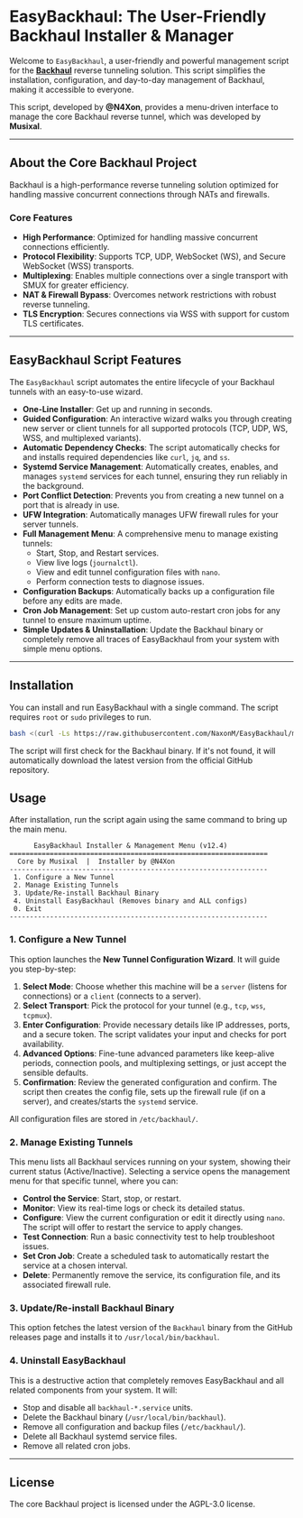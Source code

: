 # EasyBackhaul: The User-Friendly Backhaul Installer & Manager

Welcome to `EasyBackhaul`, a user-friendly and powerful management script for the **[Backhaul](https://github.com/Musixal/Backhaul)** reverse tunneling solution. This script simplifies the installation, configuration, and day-to-day management of Backhaul, making it accessible to everyone.

This script, developed by **@N4Xon**, provides a menu-driven interface to manage the core Backhaul reverse tunnel, which was developed by **Musixal**.

-----

## About the Core Backhaul Project

Backhaul is a high-performance reverse tunneling solution optimized for handling massive concurrent connections through NATs and firewalls.

### Core Features

  * **High Performance**: Optimized for handling massive concurrent connections efficiently.
  * **Protocol Flexibility**: Supports TCP, UDP, WebSocket (WS), and Secure WebSocket (WSS) transports.
  * **Multiplexing**: Enables multiple connections over a single transport with SMUX for greater efficiency.
  * **NAT & Firewall Bypass**: Overcomes network restrictions with robust reverse tunneling.
  * **TLS Encryption**: Secures connections via WSS with support for custom TLS certificates.

-----

## EasyBackhaul Script Features

The `EasyBackhaul` script automates the entire lifecycle of your Backhaul tunnels with an easy-to-use wizard.

  * **One-Line Installer**: Get up and running in seconds.
  * **Guided Configuration**: An interactive wizard walks you through creating new server or client tunnels for all supported protocols (TCP, UDP, WS, WSS, and multiplexed variants).
  * **Automatic Dependency Checks**: The script automatically checks for and installs required dependencies like `curl`, `jq`, and `ss`.
  * **Systemd Service Management**: Automatically creates, enables, and manages `systemd` services for each tunnel, ensuring they run reliably in the background.
  * **Port Conflict Detection**: Prevents you from creating a new tunnel on a port that is already in use.
  * **UFW Integration**: Automatically manages UFW firewall rules for your server tunnels.
  * **Full Management Menu**: A comprehensive menu to manage existing tunnels:
      * Start, Stop, and Restart services.
      * View live logs (`journalctl`).
      * View and edit tunnel configuration files with `nano`.
      * Perform connection tests to diagnose issues.
  * **Configuration Backups**: Automatically backs up a configuration file before any edits are made.
  * **Cron Job Management**: Set up custom auto-restart cron jobs for any tunnel to ensure maximum uptime.
  * **Simple Updates & Uninstallation**: Update the Backhaul binary or completely remove all traces of EasyBackhaul from your system with simple menu options.

-----

## Installation

You can install and run EasyBackhaul with a single command. The script requires `root` or `sudo` privileges to run.

```bash
bash <(curl -Ls https://raw.githubusercontent.com/NaxonM/EasyBackhaul/main/EasyBackhaul.sh))
```

The script will first check for the Backhaul binary. If it's not found, it will automatically download the latest version from the official GitHub repository.

## Usage

After installation, run the script again using the same command to bring up the main menu.

```
      EasyBackhaul Installer & Management Menu (v12.4)
================================================================
  Core by Musixal  |  Installer by @N4Xon
----------------------------------------------------------------
 1. Configure a New Tunnel
 2. Manage Existing Tunnels
 3. Update/Re-install Backhaul Binary
 4. Uninstall EasyBackhaul (Removes binary and ALL configs)
 0. Exit
----------------------------------------------------------------
```

### 1\. Configure a New Tunnel

This option launches the **New Tunnel Configuration Wizard**. It will guide you step-by-step:

1.  **Select Mode**: Choose whether this machine will be a `server` (listens for connections) or a `client` (connects to a server).
2.  **Select Transport**: Pick the protocol for your tunnel (e.g., `tcp`, `wss`, `tcpmux`).
3.  **Enter Configuration**: Provide necessary details like IP addresses, ports, and a secure token. The script validates your input and checks for port availability.
4.  **Advanced Options**: Fine-tune advanced parameters like keep-alive periods, connection pools, and multiplexing settings, or just accept the sensible defaults.
5.  **Confirmation**: Review the generated configuration and confirm. The script then creates the config file, sets up the firewall rule (if on a server), and creates/starts the `systemd` service.

All configuration files are stored in `/etc/backhaul/`.

### 2\. Manage Existing Tunnels

This menu lists all Backhaul services running on your system, showing their current status (Active/Inactive). Selecting a service opens the management menu for that specific tunnel, where you can:

  * **Control the Service**: Start, stop, or restart.
  * **Monitor**: View its real-time logs or check its detailed status.
  * **Configure**: View the current configuration or edit it directly using `nano`. The script will offer to restart the service to apply changes.
  * **Test Connection**: Run a basic connectivity test to help troubleshoot issues.
  * **Set Cron Job**: Create a scheduled task to automatically restart the service at a chosen interval.
  * **Delete**: Permanently remove the service, its configuration file, and its associated firewall rule.

### 3\. Update/Re-install Backhaul Binary

This option fetches the latest version of the `Backhaul` binary from the GitHub releases page and installs it to `/usr/local/bin/backhaul`.

### 4\. Uninstall EasyBackhaul

This is a destructive action that completely removes EasyBackhaul and all related components from your system. It will:

  * Stop and disable all `backhaul-*.service` units.
  * Delete the Backhaul binary (`/usr/local/bin/backhaul`).
  * Remove all configuration and backup files (`/etc/backhaul/`).
  * Delete all Backhaul systemd service files.
  * Remove all related cron jobs.

-----

## License

The core Backhaul project is licensed under the AGPL-3.0 license.

